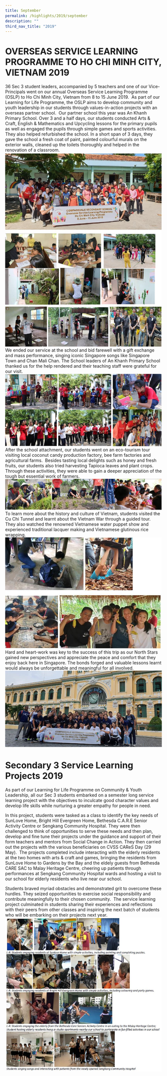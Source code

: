 ```yaml
---
title: September
permalink: /highlights/2019/september
description: ""
third_nav_title: "2019"
---
```

# OVERSEAS SERVICE LEARNING PROGRAMME TO HO CHI MINH CITY, VIETNAM 2019
36 Sec 3 student leaders, accompanied by 5 teachers and one of our Vice-Principals went on our annual Overseas Service Learning Programme (OSLP) to Ho Chi Minh City, Vietnam from 8 to 15 June 2019.  As part of our Learning for Life Programme, the OSLP aims to develop community and youth leadership in our students through values-in-action projects with an overseas partner school.  Our partner school this year was An Khanh Primary School. Over 3 and a half days, our students conducted Arts & Craft, English & Mathematics and Upcycling lessons for the primary pupils as well as engaged the pupils through simple games and sports activities. They also helped refurbished the school. In a short span of 3 days, they gave the school a fresh coat of paint, painted colourful murals on the exterior walls, cleaned up the toilets thoroughly and helped in the renovation of a classroom.
![](/images/sept%202019.jpg)
![](/images/sept%202019%202.jpg)
We ended our service at the school and bid farewell with a gift exchange and mass performance, singing iconic Singapore songs like Singapore Town and Chan Mali Chan. The School leaders of An Khanh Primary School thanked us for the help rendered and their teaching staff were grateful for our visit.
![](/images/sept%202019%203.jpg)
After the school attachment, our students went on an eco-tourism tour visiting local coconut candy production factory, bee farm factories and agricultural farms.  Besides tasting local delights such as honey and fresh fruits, our students also tried harvesting Tapioca leaves and plant crops. Through these activities, they were able to gain a deeper appreciation of the tough but essential work of farmers.
![](/images/sept%202019%204.jpg)
To learn more about the history and culture of Vietnam, students visited the Cu Chi Tunnel and learnt about the Vietnam War through a guided tour. They also watched the renowned Vietnamese water puppet show and experienced traditional lacquer making and Vietnamese glutinous rice wrapping.
![](/images/sept%202019%205.jpg)
Hard and heart-work was key to the success of this trip as our North Stars gained new perspectives and appreciate the peace and comfort that they enjoy back here in Singapore. The bonds forged and valuable lessons learnt would always be unforgettable and meaningful for all involved.
![](/images/sept%202019%206.jpg)

# Secondary 3 Service Learning Projects 2019

As part of our Learning for Life Programme on Community & Youth Leadership, all our Sec 3 students embarked on a semester long service learning project with the objectives to inculcate good character values and develop life skills while nurturing a greater empathy for people in need.

In this project, students were tasked as a class to identify the key needs of SunLove Home, Bright Hill Evergreen Home, Bethesda C.A.R.E Senior Activity Centre or Sengkang Community Hospital. They were then challenged to think of opportunities to serve these needs and then plan, develop and fine tune their projects under the guidance and support of their form teachers and mentors from Social Change in Action. They then carried out the projects with the various beneficiaries on CVSS CAReS Day (29 May).  The projects completed include interacting with the elderly residents at the two homes with arts & craft and games, bringing the residents from SunLove Home to Gardens by the Bay and the eldely guests from Bethesda CARE SAC to Malay Heritage Centre, cheering up patients through performances at Sengkang Community Hospital wards and hosting a visit to our school for elderly residents who live near our school.

Students braved myriad obstacles and demonstrated grit to overcome these hurdles. They seized opportunities to exercise social responsibility and contribute meaningfully to their chosen community.  The service learning project culminated in students sharing their experiences and reflections with their peers from other classes and inspiring the next batch of students who will be embarking on their projects next year.
![](/images/sept%202019%207.jpg)